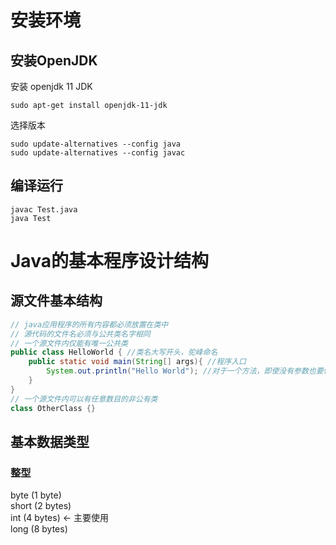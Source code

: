 # 安装环境
## 安装OpenJDK
安装 openjdk 11 JDK
```
sudo apt-get install openjdk-11-jdk
```
选择版本
```
sudo update-alternatives --config java
sudo update-alternatives --config javac
```
## 编译运行
```
javac Test.java
java Test
```

# Java的基本程序设计结构
## 源文件基本结构
```java
// java应用程序的所有内容都必须放置在类中
// 源代码的文件名必须与公共类名字相同
// 一个源文件内仅能有唯一公共类
public class HelloWorld { //类名大写开头，驼峰命名
    public static void main(String[] args){ //程序入口
        System.out.println("Hello World"); //对于一个方法，即使没有参数也要使用空括号
    }
}
// 一个源文件内可以有任意数目的非公有类
class OtherClass {}
```
## 基本数据类型
### 整型
byte (1 byte) <br/>
short (2 bytes) <br/>
int (4 bytes)  <- 主要使用 <br/>
long (8 bytes) <br/>